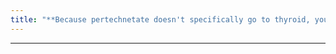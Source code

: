 ```yaml
---
title: "**Because pertechnetate doesn't specifically go to thyroid, you can get high background counts- only 1-5% is taken up by thyroid"
---
```

***

